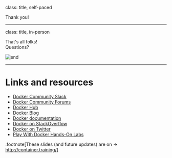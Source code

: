 class: title, self-paced

Thank you!

---

class: title, in-person

That's all folks! <br/> Questions?

![end](images/end.jpg)

---

# Links and resources

- [Docker Community Slack](https://community.docker.com/registrations/groups/4316)
- [Docker Community Forums](https://forums.docker.com/)
- [Docker Hub](https://hub.docker.com)
- [Docker Blog](http://blog.docker.com/)
- [Docker documentation](http://docs.docker.com/)
- [Docker on StackOverflow](https://stackoverflow.com/questions/tagged/docker)
- [Docker on Twitter](http://twitter.com/docker)
- [Play With Docker Hands-On Labs](http://training.play-with-docker.com/)

.footnote[These slides (and future updates) are on → http://container.training/]
